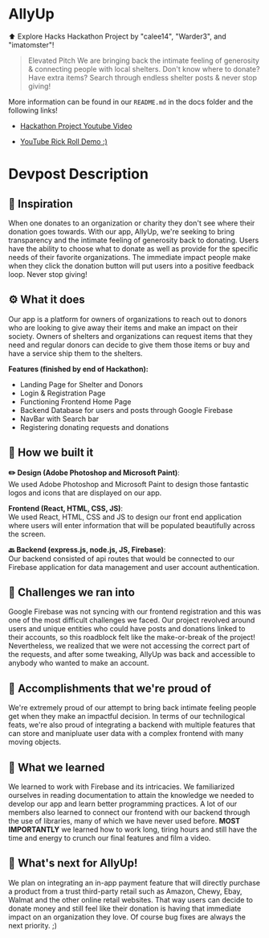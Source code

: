# AllyUp
⬆️ Explore Hacks Hackathon Project by "calee14", "Warder3", and "imatomster"!

> Elevated Pitch
We are bringing back the intimate feeling of generosity & connecting people with local shelters. Don't know where to donate? Have extra items? Search through endless shelter posts & never stop giving!

More information can be found in our `README.md` in the docs folder and the following links!

- [Hackathon Project Youtube Video](https://www.youtube.com/watch?v=QacttcumhAY)

- [YouTube Rick Roll Demo :)](https://www.youtube.com/watch?v=dQw4w9WgXcQ)

# Devpost Description
## 🤩 Inspiration
When one donates to an organization or charity they don't see where their donation goes towards. With our app, AllyUp, we're seeking to bring transparency and the intimate feeling of generosity back to donating. Users have the ability to choose what to donate as well as provide for the specific needs of their favorite organizations. The immediate impact people make when they click the donation button will put users into a positive feedback loop. Never stop giving!

## ⚙️ What it does
Our app is a platform for owners of organizations to reach out to donors who are looking to give away their items and make an impact on their society. Owners of shelters and organizations can request items that they need and regular donors can decide to give them those items or buy and have a service ship them to the shelters.

**Features (finished by end of Hackathon):**
- Landing Page for Shelter and Donors
- Login & Registration Page
- Functioning Frontend Home Page
- Backend Database for users and posts through Google Firebase
- NavBar with Search bar
- Registering donating requests and donations

## 🔨 How we built it

**✏️ Design (Adobe Photoshop and Microsoft Paint)**:   
We used Adobe Photoshop and Microsoft Paint to design those fantastic logos and icons that are displayed on our app.

**Frontend (React, HTML, CSS, JS)**:  
We used React, HTML, CSS and JS to design our front end application where users will enter information that will be populated beautifully across the screen.  

**🔙 Backend (express.js, node.js, JS, Firebase)**:   
Our backend consisted of api routes that would be connected to our Firebase application for data management and user account authentication. 

## 🚧 Challenges we ran into
Google Firebase was not syncing with our frontend registration and this was one of the most difficult challenges we faced. Our project revolved around users and unique entities who could have posts and donations linked to their accounts, so this roadblock felt like the make-or-break of the project! Nevertheless, we realized that we were not accessing the correct part of the requests, and after some tweaking, AllyUp was back and accessible to anybody who wanted to make an account.


## 🎉 Accomplishments that we're proud of
We're extremely proud of our attempt to bring back intimate feeling people get when they make an impactful decision. In terms of our technilogical feats, we're also proud of integrating a backend with multiple features that can store and manipluate user data with a complex frontend with many moving objects. 

## 💭 What we learned
We learned to work with Firebase and its intricacies. We familiarized ourselves in reading documentation to attain the knowledge we needed to develop our app and learn better programming practices. A lot of our members also learned to connect our frontend with our backend through the use of libraries, many of which we have never used before. **MOST IMPORTANTLY** we learned how to work long, tiring hours and still have the time and energy to crunch our final features and film a video. 

## 🔮 What's next for AllyUp!
We plan on integrating an in-app payment feature that will directly purchase a product from a trust third-party retail such as Amazon, Chewy, Ebay, Walmat and the other online retail websites. That way users can decide to donate money and still feel like their donation is having that immediate impact on an organization they love. Of course bug fixes are always the next priority. ;)
